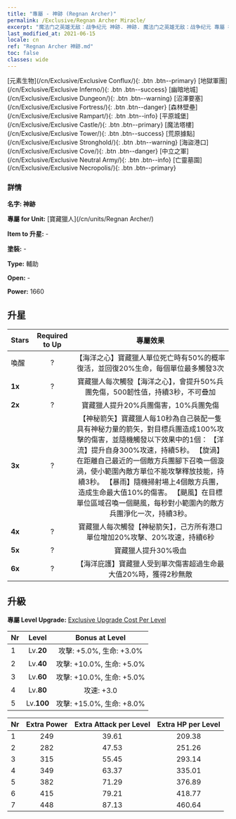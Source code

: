 ```yaml
---
title: "專屬 - 神跡 (Regnan Archer)"
permalink: /Exclusive/Regnan Archer Miracle/
excerpt: "魔法门之英雄无敌：战争纪元 神跡. 神跡. 魔法门之英雄无敌：战争纪元 專屬 神跡. 寶藏獵人 專屬."
last_modified_at: 2021-06-15
locale: cn
ref: "Regnan Archer 神跡.md"
toc: false
classes: wide
---
```

 [元素生物](/cn/Exclusive/Exclusive Conflux/){: .btn .btn--primary} [地獄軍團](/cn/Exclusive/Exclusive Inferno/){: .btn .btn--success} [幽暗地城](/cn/Exclusive/Exclusive Dungeon/){: .btn .btn--warning} [沼澤要塞](/cn/Exclusive/Exclusive Fortress/){: .btn .btn--danger} [森林壁壘](/cn/Exclusive/Exclusive Rampart/){: .btn .btn--info} [平原城堡](/cn/Exclusive/Exclusive Castle/){: .btn .btn--primary} [魔法塔樓](/cn/Exclusive/Exclusive Tower/){: .btn .btn--success} [荒原據點](/cn/Exclusive/Exclusive Stronghold/){: .btn .btn--warning} [海盜港口](/cn/Exclusive/Exclusive Cove/){: .btn .btn--danger} [中立之軍](/cn/Exclusive/Exclusive Neutral Army/){: .btn .btn--info} [亡靈墓園](/cn/Exclusive/Exclusive Necropolis/){: .btn .btn--primary} 

### 詳情
 **名字: 神跡** 

 **專屬 for Unit:** [寶藏獵人](/cn/units/Regnan Archer/) 

 **Item to 升星:** -

 **塗裝:** -

 **Type:** 輔助

 **Open:** -

 **Power:** 1660

## 升星

  |     Stars    |  Required to Up | 專屬效果 |
  |:-------------|:---------------:|:---------------:|
  |  喚醒  | ? | 【海洋之心】寶藏獵人單位死亡時有50%的概率復活，並回復20%生命，每個單位最多觸發3次 |
  | **1x** <i class="fas fa-star"/> | ? | 寶藏獵人每次觸發【海洋之心】，會提升50%兵團免傷，500韌性值，持續3秒，不可疊加 |
  | **2x** <i class="fas fa-star"/> | ? | 寶藏獵人提升20%兵團傷害，10%兵團免傷 |
  | **3x** <i class="fas fa-star"/> | ? | 【神秘箭矢】寶藏獵人每10秒為自己裝配一隻具有神秘力量的箭矢，對目標兵團造成100%攻擊的傷害，並隨機觸發以下效果中的1個：                  【洋流】提升自身300%攻速，持續5秒。                                【旋渦】在距離自己最近的一個敵方兵團腳下召喚一個漩渦，使小範圍內敵方單位不能攻擊釋放技能，持續3秒。                                 【暴雨】隨機掃射場上4個敵方兵團，造成生命最大值10%的傷害。            【颶風】在目標單位區域召喚一個颶風，每秒對小範圍內的敵方兵團淨化一次，持續3秒。 |
  | **4x** <i class="fas fa-star"/> | ? | 寶藏獵人每次觸發【神秘箭矢】，己方所有港口單位增加20%攻擊、20%攻速，持續6秒 |
  | **5x** <i class="fas fa-star"/> | ? | 寶藏獵人提升30%吸血 |
  | **6x** <i class="fas fa-star"/> | ? | 【海洋庇護】寶藏獵人受到單次傷害超過生命最大值20%時，獲得2秒無敵 |


## 升級
 **專屬 Level Upgrade:** [Exclusive Upgrade Cost Per Level](/Exclusive/ExclusiveUpgradeCostPerLevel/)

  |  Nr  |   Level  | Bonus at Level |
  |:-----|:--------:|:--------------:|
  | 1 | Lv.**20** | 攻擊: +5.0%, 生命: +3.0% |
  | 2 | Lv.**40** | 攻擊: +10.0%, 生命: +5.0% |
  | 3 | Lv.**60** | 攻擊: +10.0%, 生命: +5.0% |
  | 4 | Lv.**80** | 攻速: +3.0 |
  | 5 | Lv.**100** | 攻擊: +15.0%, 生命: +8.0% |


  |  Nr  |  Extra Power | Extra Attack per Level | Extra HP per Level |
  |:-----|:--------:|:--------:|:--------:|
  | 1 | 249 | 39.61 | 209.38 |
  | 2 | 282 | 47.53 | 251.26 |
  | 3 | 315 | 55.45 | 293.14 |
  | 4 | 349 | 63.37 | 335.01 |
  | 5 | 382 | 71.29 | 376.89 |
  | 6 | 415 | 79.21 | 418.77 |
  | 7 | 448 | 87.13 | 460.64 |


